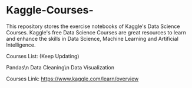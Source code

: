 # Kaggle-Courses-
This repository stores the exercise notebooks of Kaggle's Data Science Courses. Kaggle's free Data Science Courses are great resources to learn and enhance the skills in Data Science, Machine Learning and Artificial Intelligence. 

Courses List: (Keep Updating)

Pandas\n
Data Cleaning\n
Data Visualization 

Courses Link: https://www.kaggle.com/learn/overview


